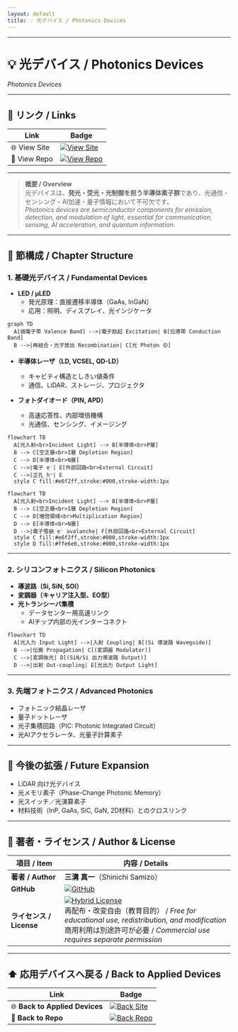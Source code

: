 ```yaml
---
layout: default
title: 💡 光デバイス / Photonics Devices
---
```


---

# 💡 光デバイス / Photonics Devices  
*Photonics Devices*

---

## 🔗 リンク / Links  

| Link | Badge |
|---|---|
| 🌐 View Site | [![View Site](https://img.shields.io/badge/View-Site-brightgreen?style=for-the-badge&logo=githubpages)](https://samizo-aitl.github.io/Edusemi-Plus/applied-devices/photonics-devices/) |
| 📂 View Repo | [![View Repo](https://img.shields.io/badge/View-Repo-blue?style=for-the-badge&logo=github)](https://github.com/Samizo-AITL/Edusemi-Plus/tree/main/applied-devices/photonics-devices) |

---

> **概要 / Overview**  
> 光デバイスは、**発光・受光・光制御を担う半導体素子群**であり、光通信・センシング・AI加速・量子情報において不可欠です。  
> *Photonics devices are semiconductor components for emission, detection, and modulation of light, essential for communication, sensing, AI acceleration, and quantum information.*

---

## 📖 節構成 / Chapter Structure  

### 1. 基礎光デバイス / Fundamental Devices
- **LED / µLED**  
  - 発光原理：直接遷移半導体（GaAs, InGaN）  
  - 応用：照明、ディスプレイ、光インジケータ
    
```mermaid
graph TD
  A[価電子帯 Valence Band] -->|電子励起 Excitation| B[伝導帯 Conduction Band]
  B -->|再結合・光子放出 Recombination| C[光 Photon 🟡]
``` 
  
- **半導体レーザ（LD, VCSEL, QD-LD）**  
  - キャビティ構造としきい値条件  
  - 通信、LiDAR、ストレージ、プロジェクタ
    
- **フォトダイオード（PIN, APD）**  
  - 高速応答性、内部増倍機構  
  - 光通信、センシング、イメージング  

```mermaid
flowchart TB
  A[光入射<br>Incident Light] --> B[半導体<br>P層]
  B --> C[空乏層<br>I層 Depletion Region]
  C --> D[半導体<br>N層]
  C -->|電子 e⁻| E[外部回路<br>External Circuit]
  C -->|正孔 h⁺| E
  style C fill:#e6f2ff,stroke:#000,stroke-width:1px
```
```mermaid
flowchart TB
  A[光入射<br>Incident Light] --> B[半導体<br>P層]
  B --> C[空乏層<br>I層 Depletion Region]
  C --> D[増倍領域<br>Multiplication Region]
  D --> E[半導体<br>N層]
  D -->|電子雪崩 e⁻ avalanche| F[外部回路<br>External Circuit]
  style C fill:#e6f2ff,stroke:#000,stroke-width:1px
  style D fill:#ffe6e6,stroke:#000,stroke-width:1px
```

---

### 2. シリコンフォトニクス / Silicon Photonics
- **導波路（Si, SiN, SOI）**  
- **変調器（キャリア注入型、EO型）**  
- **光トランシーバ集積**  
  - データセンター用高速リンク  
  - AIチップ内部の光インターコネクト
  
```mermaid
flowchart TD
  A[光入力 Input Light] -->|入射 Coupling| B[(Si 導波路 Waveguide)]
  B -->|伝搬 Propagation| C[(変調器 Modulator)]
  C -->|変調後光| D[(SiN/Si 出力導波路 Output)]
  D -->|出射 Out-coupling| E[光出力 Output Light]
```
---

### 3. 先端フォトニクス / Advanced Photonics
- フォトニック結晶レーザ  
- 量子ドットレーザ  
- 光子集積回路（PIC: Photonic Integrated Circuit）  
- 光AIアクセラレータ、光量子計算素子  

---

## 📌 今後の拡張 / Future Expansion
- LiDAR 向け光デバイス  
- 光メモリ素子（Phase-Change Photonic Memory）  
- 光スイッチ／光演算素子  
- 材料技術（InP, GaAs, SiC, GaN, 2D材料）とのクロスリンク  

---

## 👤 **著者・ライセンス / Author & License**

| **項目 / Item** | **内容 / Details** |
|-----------------|--------------------|
| **著者 / Author** | **三溝 真一**（Shinichi Samizo） |
| **GitHub** | [![GitHub](https://img.shields.io/badge/GitHub-Samizo--AITL-blue?style=for-the-badge&logo=github)](https://github.com/Samizo-AITL) |
| **ライセンス / License** | [![Hybrid License](https://img.shields.io/badge/license-Hybrid-blueviolet?style=for-the-badge)](../../../#-ライセンス--license) <br> 再配布・改変自由（教育目的） / *Free for educational use, redistribution, and modification* <br> 商用利用は別途許可が必要 / *Commercial use requires separate permission* |

---

## ⬆️ 応用デバイスへ戻る / Back to Applied Devices

| Link | Badge |
|---|---|
| 🌐 **Back to Applied Devices** | [![Back Site](https://img.shields.io/badge/⬆️%20Back-Applied%20Devices-brightgreen?style=for-the-badge&logo=githubpages)](https://samizo-aitl.github.io/Edusemi-Plus/applied-devices/) |
| 📂 **Back to Repo** | [![Back Repo](https://img.shields.io/badge/⬆️%20Back-Repo-blue?style=for-the-badge&logo=github)](https://github.com/Samizo-AITL/Edusemi-Plus/tree/main/applied-devices) |

